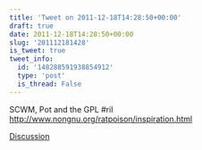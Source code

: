 ```yaml
---
title: 'Tweet on 2011-12-18T14:28:50+00:00'
draft: true
date: 2011-12-18T14:28:50+00:00
slug: '201112181428'
is_tweet: true
tweet_info:
  id: '148288591938854912'
  type: 'post'
  is_thread: False
---
```




SCWM, Pot and the GPL #ril <http://www.nongnu.org/ratpoison/inspiration.html>

[Discussion](https://x.com/sytelus/status/148288591938854912)
